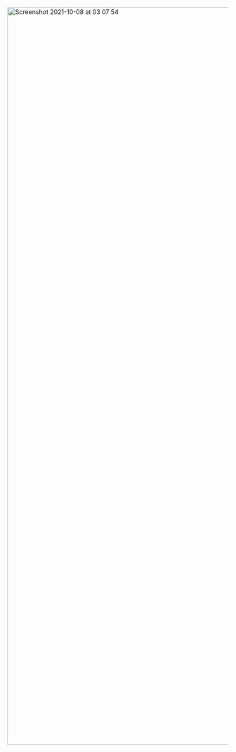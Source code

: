 <img width="1678" alt="Screenshot 2021-10-08 at 03 07 54" src="https://user-images.githubusercontent.com/90763744/136482594-10fb2ceb-ea6f-4174-b3d7-6f02eb101c06.png">

